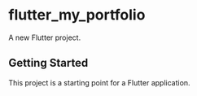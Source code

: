 # flutter_my_portfolio

A new Flutter project.

## Getting Started

This project is a starting point for a Flutter application.
